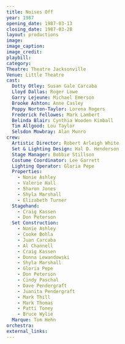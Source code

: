 ```yaml
---
title: Noises Off
year: 1987
opening_date: 1987-03-13
closing_date: 1987-03-28
layout: productions
image:
image_caption:
image_credit:
playbill: 
category: 
Theatre: Theatre Jacksonville
Venue: Little Theatre
cast:
  Dotty Otley: Susan Gale Carcaba
  Lloyd Dallas: Roger Lowe
  Garry Lejeune: Michael Emerson
  Brooke Ashton: Anne Casley
  Poppy Norton-Taylor: Lorena Rogers
  Frederick Fellowes: Mark Lambert
  Belinda Blair: Cynthia Wooden Kimball
  Tim Allgood: Lou Taylor
  Selsdon Mowbray: Alan Munro
crew:
  Artistic Director: Robert Arleigh White
  Set & Lighting Design: Hal D. Henderson
  Stage Manager: Bobbie Stillson
  Costume Coordinator: Lee Garrett
  Lighting Operator: Gloria Pepe
  Properties:
    - Nonie Ashley
    - Valerie Hall
    - Sharon Jones
    - Shyla Marshall
    - Elizabeth Turner
  Stagehand:
    - Craig Kassen
    - Don Peterson
  Set Construction:
    - Nonie Ashley
    - Cooke Bohla
    - Juan Carcaba
    - Al Channell
    - Craig Kassen
    - Donna Lewandowski
    - Shyla Marshall
    - Gloria Pepe
    - Don Peterson
    - Cindy Paschal
    - Dave Pendergraft
    - Juanita Pendergraft
    - Mark Thill
    - Mark Thomas
    - Patti Toney
    - Bruce Wylie
  Marque: Tom Hehn
orchestra:
external_links:
---
```


